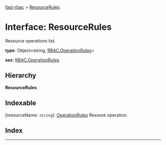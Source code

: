 [fast-rbac](../README.md) > [ResourceRules](../interfaces/rbac.resourcerules.md)

# Interface: ResourceRules

Resource operations list.

*__type__*: Object<string, [RBAC.OperationRules](rbac.operationrules.md)\>

*__see__*: [RBAC.OperationRules](rbac.operationrules.md)

## Hierarchy

**ResourceRules**

## Indexable

\[resourceName: `string`\]:&nbsp;[OperationRules](rbac.operationrules.md)
Resoure operation.

## Index

---

